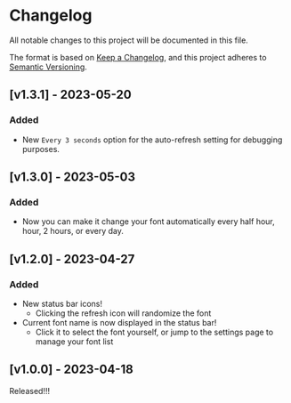 # Changelog

All notable changes to this project will be documented in this file.

The format is based on [Keep a Changelog](https://keepachangelog.com/en/1.0.0/),
and this project adheres to [Semantic Versioning](https://semver.org/spec/v2.0.0.html).

## [v1.3.1] - 2023-05-20

### Added

- New `Every 3 seconds` option for the auto-refresh setting for debugging purposes.

## [v1.3.0] - 2023-05-03

### Added

- Now you can make it change your font automatically every half hour, hour, 2 hours, or every day.

## [v1.2.0] - 2023-04-27

### Added

- New status bar icons!
  - Clicking the refresh icon will randomize the font
- Current font name is now displayed in the status bar!
  - Click it to select the font yourself, or jump to the settings page to manage your font list

## [v1.0.0] - 2023-04-18

Released!!!
